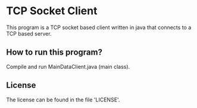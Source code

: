 TCP Socket Client
=================

This program is a TCP socket based client written in java that connects to a TCP based server.

How to run this program?
---------------------------
Compile and run MainDataClient.java (main class).

License
----------
The license can be found in the file 'LICENSE'.